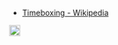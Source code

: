 
- [Timeboxing - Wikipedia](https://en.wikipedia.org/wiki/Timeboxing)

<img src='https://scrapbox.io/api/pages/nishio/en/icon' alt='en.icon' height="19.5"/>